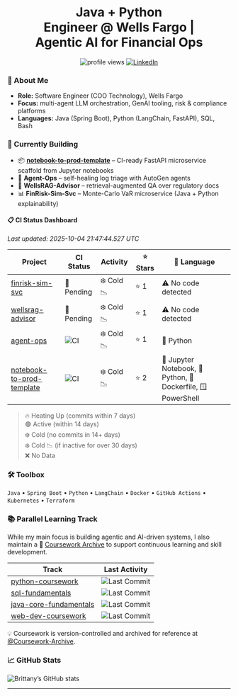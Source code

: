 <!-- headline -->
<h1 align="center">
  Java&nbsp;+&nbsp;Python Engineer&nbsp;@&nbsp;Wells&nbsp;Fargo&nbsp;| Agentic&nbsp;AI&nbsp;for Financial&nbsp;Ops
</h1>

<p align="center">
  <!-- profile views -->
  <img src="https://komarev.com/ghpvc/?username=Br111t&style=flat-square" alt="profile views"/>

  <!-- LinkedIn badge (image = no underline) -->
  <a href="https://www.linkedin.com/in/1blb/">
    <img src="https://img.shields.io/badge/LinkedIn-Connect-0A66C2?style=flat-square&logo=linkedin&logoColor=white" alt="LinkedIn"/>
  </a>
</p>

### 👋 About&nbsp;Me
* **Role:** Software Engineer (COO Technology), Wells Fargo  
* **Focus:** multi-agent LLM orchestration, GenAI tooling, risk & compliance platforms  
* **Languages:** Java (Spring Boot), Python (LangChain, FastAPI), SQL, Bash  
### 🚧 Currently Building
- 📦 **[notebook-to-prod-template](https://github.com/Br111t/notebook-to-prod-template)** – CI-ready FastAPI microservice scaffold from Jupyter notebooks 
- 🧠 **Agent-Ops** – self-healing log triage with AutoGen agents  
- 📄 **WellsRAG-Advisor** – retrieval-augmented QA over regulatory docs  
- 📊 **FinRisk-Sim-Svc** – Monte-Carlo VaR microservice (Java + Python explainability)

#### 📋 CI Status Dashboard
<!-- CI-BADGE-START -->
  _Last updated: 2025-10-04 21:47:44.527 UTC_
  
  | Project | CI Status | Activity | ⭐ Stars | 🧠 Language |
|---------|-----------|----------|---------|-------------|
  | [finrisk-sim-svc](https://github.com/Br111t/finrisk-sim-svc) | 🚧 Pending | ❄️ Cold 📉 | ⭐ 1 | ⚠️ No code detected |
| [wellsrag-advisor](https://github.com/Br111t/wellsrag-advisor) | 🚧 Pending | ❄️ Cold 📉 | ⭐ 1 | ⚠️ No code detected |
| [agent-ops](https://github.com/Br111t/agent-ops) | ![CI](https://github.com/Br111t/agent-ops/actions/workflows/ci.yml/badge.svg?branch=main) | ❄️ Cold 📉 | ⭐ 1 | 🐍 Python |
| [notebook-to-prod-template](https://github.com/Br111t/notebook-to-prod-template) | ![CI](https://github.com/Br111t/notebook-to-prod-template/actions/workflows/ci.yml/badge.svg?branch=main) | ❄️ Cold 📉 | ⭐ 2 | 📓 Jupyter Notebook, 🐍 Python, 🐳 Dockerfile, 🪟 PowerShell |
  <!-- CI-BADGE-END -->

> 🔥 Heating Up (commits within 7 days)  
> 🟢 Active (within 14 days)  
> ❄️ Cold (no commits in 14+ days)  
> ❄️ Cold 📉 (if inactive for over 30 days)   
> ❌ No Data


### 🛠️ Toolbox
`Java` • `Spring Boot` • `Python` • `LangChain` • `Docker` • `GitHub Actions` • `Kubernetes` • `Terraform`


### 📚 Parallel Learning Track

While my main focus is building agentic and AI-driven systems, I also maintain a 📘 [Coursework Archive](https://github.com/Coursework-Archive) to support continuous learning and skill development.

| Track | Last Activity |
|-------|---------------|
| [python-coursework](https://github.com/Coursework-Archive/python-coursework) | ![Last Commit](https://img.shields.io/github/last-commit/Coursework-Archive/python-coursework?label=last%20commit&style=flat-square) |
| [sql-fundamentals](https://github.com/Coursework-Archive/sql-fundamentals) | ![Last Commit](https://img.shields.io/github/last-commit/Coursework-Archive/sql-fundamentals?label=last%20commit&style=flat-square) |
| [java-core-fundamentals](https://github.com/Coursework-Archive/java-core-fundamentals) | ![Last Commit](https://img.shields.io/github/last-commit/Coursework-Archive/java-core-fundamentals?label=last%20commit&style=flat-square) |
| [web-dev-coursework](https://github.com/Coursework-Archive/web-dev-coursework) | ![Last Commit](https://img.shields.io/github/last-commit/Coursework-Archive/web-dev-coursework?label=last%20commit&style=flat-square) |

💡 Coursework is version-controlled and archived for reference at [@Coursework-Archive](https://github.com/Coursework-Archive).



### 📈 GitHub Stats
![Brittany’s GitHub stats](https://github-readme-stats.vercel.app/api?username=Br111t&show_icons=true&hide_border=true)

---


<!--
**Br111t/Br111t** is a ✨ _special_ ✨ repository because its `README.md` (this file) appears on your GitHub profile.

Here are some ideas to get you started:

- 🔭 I’m currently working on ...
- 🌱 I’m currently learning ...
- 👯 I’m looking to collaborate on ...
- 🤔 I’m looking for help with ...
- 💬 Ask me about ...
- 📫 How to reach me: ...
- 😄 Pronouns: ...
- ⚡ Fun fact: ...
-->
